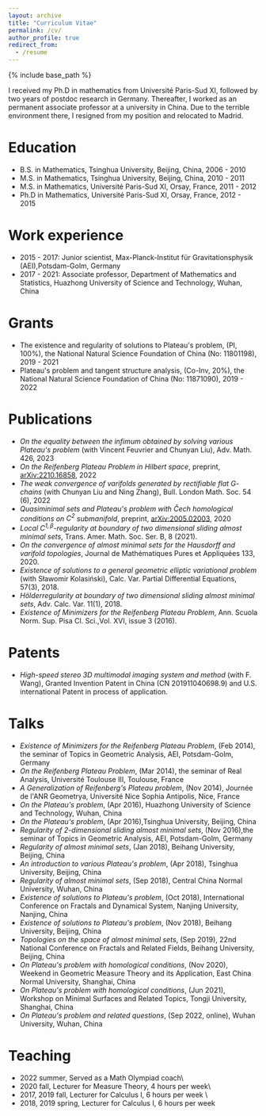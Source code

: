 ```yaml
---
layout: archive
title: "Curriculum Vitae"
permalink: /cv/
author_profile: true
redirect_from:
  - /resume
---
```



{% include base_path %}

I received my Ph.D in mathematics from Université Paris-Sud XI, followed by two years of postdoc research in Germany. Thereafter, I worked as 
an permanent associate professor at a university in China. Due to the terrible environment there, I resigned from my position and relocated to Madrid.

Education
======
- B.S. in Mathematics, Tsinghua University, Beijing, China, 2006 - 2010
- M.S. in Mathematics, Tsinghua University, Beijing, China, 2010 - 2011
- M.S. in Mathematics,  Université Paris-Sud XI, Orsay, France, 2011 - 2012
- Ph.D in Mathematics,  Université Paris-Sud XI, Orsay, France, 2012 - 2015

Work experience
======
- 2015 - 2017: Junior scientist, Max-Planck-Institut für Gravitationsphysik (AEI),Potsdam-Golm, Germany
- 2017 - 2021: Associate professor, Department of Mathematics and Statistics, Huazhong University of Science and Technology, Wuhan, China

Grants
======
- The existence and regularity of solutions to Plateau's problem, (PI, 100%), the National Natural Science Foundation of China (No: 11801198), 2019 - 2021
- Plateau's problem and tangent structure analysis, (Co-Inv, 20\%), the National Natural Science Foundation of China (No: 11871090), 2019 - 2022

Publications
======
- *On the equality between the infimum obtained by solving various Plateau's problem* (with Vincent Feuvrier and Chunyan Liu), Adv. Math. 426, 2023
- *On the Reifenberg Plateau Problem in Hilbert space*, preprint, [arXiv:2210.16858](https://arxiv.org/abs/2210.16858), 2022
- *The weak convergence of varifolds generated by rectifiable flat $G$-chains* (with Chunyan Liu and Ning Zhang), Bull. London Math. Soc. 54 (6), 2022
- *Quasiminimal sets and Plateau's problem with Čech homological conditions on $C^2$ submanifold*, preprint, [arXiv:2005.02003](https://arxiv.org/abs/2005.02003), 2020
- *Local $C^{1,\beta}$-regularity at boundary of two dimensional sliding almost minimal sets*, Trans. Amer. Math. Soc. Ser. B, 8 (2021).
- *On the convergence of almost minimal sets for the Hausdorff and varifold topologies*, Journal de Mathématiques Pures et Appliquées 133, 2020.
- *Existence of solutions to a general geometric  elliptic variational problem* (with Sławomir Kolasiński),  Calc. Var. Partial Differential Equations, 57(3), 2018.
- *Hölderregularity at boundary of two dimensional sliding almost minimal sets*, Adv. Calc. Var. 11(1), 2018.
- *Existence of Minimizers for the Reifenberg Plateau Problem*, Ann. Scuola Norm. Sup. Pisa Cl. Sci.,Vol. XVI, issue 3 (2016).

Patents
===
- *High-speed stereo 3D multimodal imaging system and method* (with F. Wang), Granted Invention Patent in China (CN 201911040698.9) and U.S.	international Patent in process of application.

Talks
======
- *Existence of Minimizers for the Reifenberg Plateau Problem*, (Feb 2014), the seminar of Topics in Geometric Analysis, AEI, Potsdam-Golm, Germany
- *On the Reifenberg Plateau Problem*, (Mar 2014), the seminar of Real Analysis, Université Toulouse III, Toulouse, France
- *A Generalization of Reifenberg's Plateau problem*, (Nov 2014), Journée de  l'ANR Geometrya, Université Nice Sophia Antipolis, Nice, France
- *On the Plateau's problem*, (Apr 2016), Huazhong University of Science and Technology, Wuhan, China
- *On the Plateau's problem*, (Apr 2016),Tsinghua University, Beijing, China
- *Regularity of 2-dimensional sliding almost minimal sets*, (Nov 2016),the seminar of Topics in Geometric Analysis, AEI, Potsdam-Golm,  Germany
- *Regularity of almost minimal sets*, (Jan 2018), Beihang University, Beijing, China
- *An introduction to various Plateau's problem*, (Apr 2018), Tsinghua University, Beijing, China
- *Regularity of almost minimal sets*, (Sep 2018), Central China Normal University, Wuhan, China
- *Existence of solutions to Plateau's problem*, (Oct 2018), International Conference on Fractals and Dynamical System, Nanjing University, Nanjing, China
- *Existence of solutions to Plateau's problem*, (Nov 2018), Beihang University, Beijing, China
- *Topologies on the space of almost minimal sets*, (Sep 2019), 22nd National Conference on Fractals and Related Fields, Beihang University, Beijing, China
- *On Plateau's problem with homological conditions*, (Nov 2020), Weekend in Geometric Measure Theory and its Application, East China Normal University, Shanghai, China
- *On Plateau's problem with homological conditions*, (Jun 2021), Workshop on Minimal Surfaces and Related Topics, Tongji University, Shanghai, China
- *On Plateau's problem and related questions*, (Sep 2022, online), Wuhan University, Wuhan, China

Teaching
======
- 2022 summer, Served as a Math Olympiad coach\\
- 2020 fall, Lecturer for Measure Theory, 4 hours per week\\
- 2017, 2019 fall, Lecturer for Calculus I, 6 hours per week \\
- 2018, 2019 spring, Lecturer for Calculus I, 6 hours per week 
  
